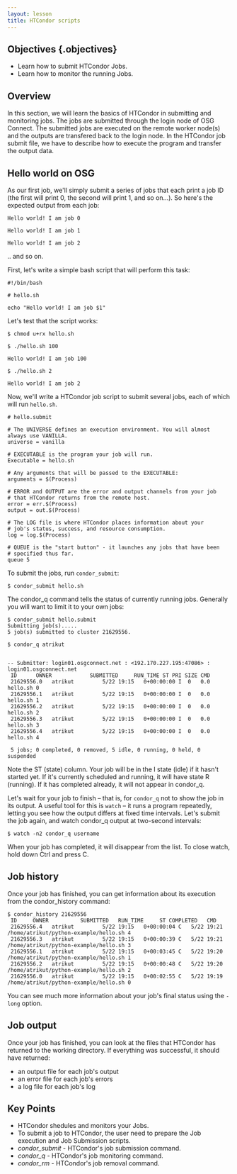 ```yaml
---
layout: lesson
title: HTCondor scripts  
---
```


## Objectives {.objectives}
*   Learn how to submit HTCondor Jobs.   
*   Learn how to monitor the running Jobs.    

## Overview
In this section, we will learn the basics of HTCondor in submitting and monitoring jobs. The jobs are 
submitted through the login node of OSG Connect. The submitted jobs are executed on the remote worker 
node(s) and the outputs are transfered back to the login node. In the HTCondor job submit file, we have 
to describe how to execute the program and transfer the output data. 

## Hello world on OSG

As our first job, we'll simply submit a series of jobs
that each print a job ID (the first will print 0, the second will print 1, and so on...).
So here's the expected output from each job:

~~~
Hello world! I am job 0
~~~

~~~
Hello world! I am job 1
~~~

~~~
Hello world! I am job 2
~~~

.. and so on.

First, let's write a simple bash script that
will perform this task:

~~~
#!/bin/bash

# hello.sh

echo "Hello world! I am job $1"
~~~

Let's test that the script works:

~~~{.input}
$ chmod u+rx hello.sh
~~~

~~~{.input}
$ ./hello.sh 100
~~~

~~~{.outpu}
Hello world! I am job 100
~~~

~~~{.input}
$ ./hello.sh 2
~~~

~~~
Hello world! I am job 2
~~~

Now, we'll write a HTCondor job script
to submit several jobs, each of which will run `hello.sh`.

~~~
# hello.submit

# The UNIVERSE defines an execution environment. You will almost always use VANILLA. 
universe = vanilla

# EXECUTABLE is the program your job will run.
Executable = hello.sh

# Any arguments that will be passed to the EXECUTABLE:
arguments = $(Process)

# ERROR and OUTPUT are the error and output channels from your job
# that HTCondor returns from the remote host.
error = err.$(Process)
output = out.$(Process)

# The LOG file is where HTCondor places information about your 
# job's status, success, and resource consumption. 
log = log.$(Process)

# QUEUE is the "start button" - it launches any jobs that have been 
# specified thus far. 
queue 5
~~~

To submit the jobs, run `condor_submit`:

~~~{.input}
$ condor_submit hello.sh
~~~

The condor_q command tells the status of currently running jobs. Generally you will want to limit it to your own jobs:

~~~
$ condor_submit hello.submit
Submitting job(s).....
5 job(s) submitted to cluster 21629556.
~~~

~~~
$ condor_q atrikut


-- Submitter: login01.osgconnect.net : <192.170.227.195:47086> : login01.osgconnect.net
 ID      OWNER            SUBMITTED     RUN_TIME ST PRI SIZE CMD
 21629556.0   atrikut         5/22 19:15   0+00:00:00 I  0   0.0  hello.sh 0
 21629556.1   atrikut         5/22 19:15   0+00:00:00 I  0   0.0  hello.sh 1
 21629556.2   atrikut         5/22 19:15   0+00:00:00 I  0   0.0  hello.sh 2
 21629556.3   atrikut         5/22 19:15   0+00:00:00 I  0   0.0  hello.sh 3
 21629556.4   atrikut         5/22 19:15   0+00:00:00 I  0   0.0  hello.sh 4

 5 jobs; 0 completed, 0 removed, 5 idle, 0 running, 0 held, 0 suspended
~~~

Note the ST (state) column. Your job will be in the I state (idle) if it hasn't 
started yet. If it's currently scheduled and running, it will have state R (running).
If it has completed already, it will not appear in condor_q.

Let's wait for your job to finish – that is, for `condor_q` not to show the job in its output.
A useful tool for this is `watch` – it runs a program repeatedly,
letting you see how the output differs at fixed time intervals.
Let's submit the job again, and watch condor_q output at two-second intervals:

~~~
$ watch -n2 condor_q username 
~~~

When your job has completed, it will disappear from the list.  To close watch, hold down Ctrl 
and press C.

## Job history
Once your job has finished, you can get information about its execution from the condor_history command:

~~~
$ condor_history 21629556
 ID     OWNER          SUBMITTED   RUN_TIME     ST COMPLETED   CMD
 21629556.4   atrikut         5/22 19:15   0+00:00:04 C   5/22 19:21 /home/atrikut/python-example/hello.sh 4
 21629556.3   atrikut         5/22 19:15   0+00:00:39 C   5/22 19:21 /home/atrikut/python-example/hello.sh 3
 21629556.1   atrikut         5/22 19:15   0+00:03:45 C   5/22 19:20 /home/atrikut/python-example/hello.sh 1
 21629556.2   atrikut         5/22 19:15   0+00:00:48 C   5/22 19:20 /home/atrikut/python-example/hello.sh 2
 21629556.0   atrikut         5/22 19:15   0+00:02:55 C   5/22 19:19 /home/atrikut/python-example/hello.sh 0
~~~

You can see much more information about your job's final status using the `-long` option.

## Job output

Once your job has finished, you can look at the files that HTCondor has returned to the 
working directory. If everything was successful, it should have returned:

*   an output file for each job's output
*   an error file for each job's errors
*   a log  file for each job's log

## Key Points

*   HTCondor shedules and monitors your Jobs. 
*   To submit a job to HTCondor, the user need to prepare the Job execution and Job Submission scripts. 
*   *condor_submit* - HTCondor's job submission command.     
*   *condor_q* - HTCondor's job monitoring command.     
*   *condor_rm* - HTCondor's job removal command.     
